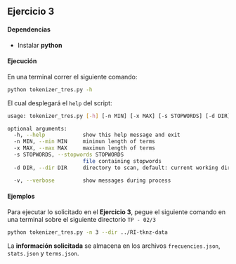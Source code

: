 ## Ejercicio 3

#### Dependencias

- Instalar **python**

#### Ejecución

En una terminal correr el siguiente comando:

```bash
python tokenizer_tres.py -h
```
El cual desplegará el `help` del script:

```bash
usage: tokenizer_tres.py [-h] [-n MIN] [-x MAX] [-s STOPWORDS] [-d DIR] [-v]

optional arguments:
  -h, --help            show this help message and exit
  -n MIN, --min MIN     minimun length of terms
  -x MAX, --max MAX     maximun length of terms
  -s STOPWORDS, --stopwords STOPWORDS
                        file containing stopwords
  -d DIR, --dir DIR     directory to scan, default: current working dir

  -v, --verbose         show messages during process
```

#### Ejemplos

Para ejecutar lo solicitado en el **Ejercicio 3**, pegue el siguiente comando en una terminal sobre el siguiente directorio `TP - 02/3`

```bash
python tokenizer_tres.py -n 3 --dir ../RI-tknz-data
```

La **información solicitada** se almacena en los archivos `frecuencies.json`,  `stats.json` y `terms.json`.
